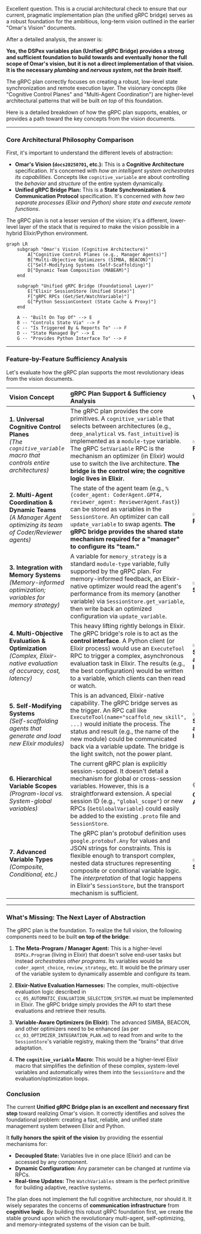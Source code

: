 Excellent question. This is a crucial architectural check to ensure that our current, pragmatic implementation plan (the unified gRPC bridge) serves as a robust foundation for the ambitious, long-term vision outlined in the earlier "Omar's Vision" documents.

After a detailed analysis, the answer is:

**Yes, the DSPex variables plan (Unified gRPC Bridge) provides a strong and sufficient foundation to build towards and eventually honor the full scope of Omar's vision, but it is not a direct implementation of that vision. It is the necessary *plumbing* and *nervous system*, not the *brain* itself.**

The gRPC plan correctly focuses on creating a robust, low-level state synchronization and remote execution layer. The visionary concepts (like "Cognitive Control Planes" and "Multi-Agent Coordination") are higher-level architectural patterns that will be built *on top* of this foundation.

Here is a detailed breakdown of how the gRPC plan supports, enables, or provides a path toward the key concepts from the vision documents.

---

### Core Architectural Philosophy Comparison

First, it's important to understand the different levels of abstraction:

*   **Omar's Vision (`docs20250701`, etc.):** This is a **Cognitive Architecture** specification. It's concerned with *how an intelligent system orchestrates its capabilities*. Concepts like `cognitive_variable` are about controlling the *behavior* and *structure* of the entire system dynamically.
*   **Unified gRPC Bridge Plan:** This is a **State Synchronization & Communication Protocol** specification. It's concerned with *how two separate processes (Elixir and Python) share state and execute remote functions*.

The gRPC plan is not a lesser version of the vision; it's a different, lower-level layer of the stack that is required to make the vision possible in a hybrid Elixir/Python environment.

```mermaid
graph LR
    subgraph "Omar's Vision (Cognitive Architecture)"
        A["Cognitive Control Planes (e.g., Manager Agents)"]
        B["Multi-Objective Optimizers (SIMBA, BEACON)"]
        C["Self-Modifying Systems (Self-Scaffolding)"]
        D["Dynamic Team Composition (MABEAM)"]
    end

    subgraph "Unified gRPC Bridge (Foundational Layer)"
        E["Elixir SessionStore (Unified State)"]
        F["gRPC RPCs (Get/Set/WatchVariable)"]
        G["Python SessionContext (State Cache & Proxy)"]
    end

    A -- "Built On Top Of" --> E
    B -- "Controls State Via" --> F
    C -- "Is Triggered By & Reports To" --> F
    D -- "State Managed By" --> E
    G -- "Provides Python Interface To" --> F
```

---

### Feature-by-Feature Sufficiency Analysis

Let's evaluate how the gRPC plan supports the most revolutionary ideas from the vision documents.

| Vision Concept | gRPC Plan Support & Sufficiency Analysis | Verdict |
| :--- | :--- | :--- |
| **1. Universal Cognitive Control Planes**<br/>*(The `cognitive_variable` macro that controls entire architectures)* | The gRPC plan provides the core primitives. A `cognitive_variable` that selects between architectures (e.g., `deep_analytical` vs. `fast_intuitive`) is implemented as a `module-type` variable. The gRPC `SetVariable` RPC is the mechanism an optimizer (in Elixir) would use to switch the live architecture. **The bridge is the control wire; the cognitive logic lives in Elixir.** | ✅ **Strong Foundation** |
| **2. Multi-Agent Coordination & Dynamic Teams**<br/>*(A Manager Agent optimizing its team of Coder/Reviewer agents)* | The state of the agent team (e.g., `%{coder_agent: CoderAgent.GPT4, reviewer_agent: ReviewerAgent.Fast}`) can be stored as variables in the `SessionStore`. An optimizer can call `update_variable` to swap agents. **The gRPC bridge provides the shared state mechanism required for a "manager" to configure its "team."** | ✅ **Strong Foundation** |
| **3. Integration with Memory Systems**<br/>*(Memory-informed optimization; variables for memory strategy)* | A variable for `memory_strategy` is a standard `module-type` variable, fully supported by the gRPC plan. For memory-informed feedback, an Elixir-native optimizer would read the agent's performance from its memory (another variable) via `SessionStore.get_variable`, then write back an optimized configuration via `update_variable`. | ✅ **Good Support** |
| **4. Multi-Objective Evaluation & Optimization**<br/>*(Complex, Elixir-native evaluation of accuracy, cost, latency)* | This heavy lifting rightly belongs in Elixir. The gRPC bridge's role is to act as the **control interface**. A Python client (or Elixir process) would use an `ExecuteTool` RPC to trigger a complex, asynchronous evaluation task in Elixir. The results (e.g., the best configuration) would be written to a variable, which clients can then read or watch. | ✅ **Sufficient as an Interface** |
| **5. Self-Modifying Systems**<br/>*(Self-scaffolding agents that generate and load new Elixir modules)* | This is an advanced, Elixir-native capability. The gRPC bridge serves as the trigger. An RPC call like `ExecuteTool(name="scaffold_new_skill", ...)` would initiate the process. The status and result (e.g., the name of the new module) could be communicated back via a variable update. The bridge is the light switch, not the power plant. | ✅ **Sufficient as an Interface** |
| **6. Hierarchical Variable Scopes**<br/>*(Program-local vs. System-global variables)* | The current gRPC plan is explicitly session-scoped. It doesn't detail a mechanism for global or cross-session variables. However, this is a straightforward extension. A special session ID (e.g., `"global_scope"`) or new RPCs (`GetGlobalVariable`) could easily be added to the existing `.proto` file and `SessionStore`. | 🟡 **Minor Gap, Easily Addressed** |
| **7. Advanced Variable Types**<br/>*(Composite, Conditional, etc.)* | The gRPC plan's protobuf definition uses `google.protobuf.Any` for values and JSON strings for constraints. This is flexible enough to transport complex, nested data structures representing composite or conditional variable logic. The *interpretation* of that logic happens in Elixir's `SessionStore`, but the transport mechanism is sufficient. | ✅ **Well-Supported** |

---

### What's Missing: The Next Layer of Abstraction

The gRPC plan is the foundation. To realize the full vision, the following components need to be built **on top of the bridge**:

1.  **The Meta-Program / Manager Agent:**
    This is a higher-level `DSPEx.Program` (living in Elixir) that doesn't solve end-user tasks but instead *orchestrates other programs*. Its variables would be `coder_agent_choice`, `review_strategy`, etc. It would be the primary user of the variable system to dynamically assemble and configure its team.

2.  **Elixir-Native Evaluation Harnesses:**
    The complex, multi-objective evaluation logic described in `cc_05_AUTOMATIC_EVALUATION_SELECTION_SYSTEM.md` must be implemented in Elixir. The gRPC bridge simply provides the API to start these evaluations and retrieve their results.

3.  **Variable-Aware Optimizers (in Elixir):**
    The advanced SIMBA, BEACON, and other optimizers need to be enhanced (as per `cc_03_OPTIMIZER_INTEGRATION_PLAN.md`) to read from and write to the `SessionStore`'s variable registry, making them the "brains" that drive adaptation.

4.  **The `cognitive_variable` Macro:**
    This would be a higher-level Elixir macro that simplifies the definition of these complex, system-level variables and automatically wires them into the `SessionStore` and the evaluation/optimization loops.

### Conclusion

The current **Unified gRPC Bridge plan is an excellent and necessary first step** toward realizing Omar's vision. It correctly identifies and solves the foundational problem: creating a fast, reliable, and unified state management system between Elixir and Python.

It **fully honors the spirit of the vision** by providing the essential mechanisms for:
*   **Decoupled State:** Variables live in one place (Elixir) and can be accessed by any component.
*   **Dynamic Configuration:** Any parameter can be changed at runtime via RPCs.
*   **Real-time Updates:** The `WatchVariables` stream is the perfect primitive for building adaptive, reactive systems.

The plan does not implement the full cognitive architecture, nor should it. It wisely separates the concerns of **communication infrastructure** from **cognitive logic**. By building this robust gRPC foundation first, we create the stable ground upon which the revolutionary multi-agent, self-optimizing, and memory-integrated systems of the vision can be built.
